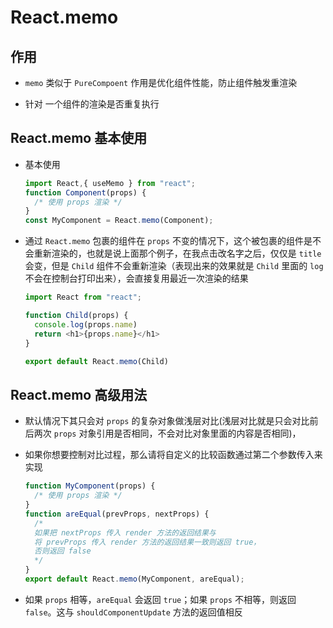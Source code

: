 # React.memo

## 作用

+ `memo` 类似于 `PureCompoent` 作用是优化组件性能，防止组件触发重渲染

+ 针对 一个组件的渲染是否重复执行

## React.memo 基本使用

+ 基本使用

    ```js
    import React,{ useMemo } from "react";
    function Component(props) {
      /* 使用 props 渲染 */
    }
    const MyComponent = React.memo(Component);
    ```

+ 通过 `React.memo` 包裹的组件在 `props` 不变的情况下，这个被包裹的组件是不会重新渲染的，也就是说上面那个例子，在我点击改名字之后，仅仅是 `title` 会变，但是 `Child` 组件不会重新渲染（表现出来的效果就是 `Child` 里面的 `log` 不会在控制台打印出来），会直接复用最近一次渲染的结果

    ```js
    import React from "react";

    function Child(props) {
      console.log(props.name)
      return <h1>{props.name}</h1>
    }

    export default React.memo(Child)
    ```

## React.memo 高级用法

+ 默认情况下其只会对 `props` 的复杂对象做浅层对比(浅层对比就是只会对比前后两次 `props` 对象引用是否相同，不会对比对象里面的内容是否相同)，

+ 如果你想要控制对比过程，那么请将自定义的比较函数通过第二个参数传入来实现

    ```js
    function MyComponent(props) {
      /* 使用 props 渲染 */
    }
    function areEqual(prevProps, nextProps) {
      /*
      如果把 nextProps 传入 render 方法的返回结果与
      将 prevProps 传入 render 方法的返回结果一致则返回 true，
      否则返回 false
      */
    }
    export default React.memo(MyComponent, areEqual);
    ```

+ 如果 `props` 相等，`areEqual` 会返回 `true`；如果 `props` 不相等，则返回 `false`。这与 `shouldComponentUpdate` 方法的返回值相反

